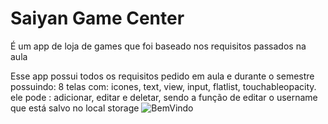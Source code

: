 
<H1>Saiyan Game Center</H1> 

É um app de loja de games que foi baseado nos requisitos passados na aula

Esse app possui todos os requisitos pedido em aula e durante o semestre possuindo: 8 telas com: icones, text, view, input, flatlist, touchableopacity.
ele pode : adicionar, editar e deletar, sendo a função de editar o username que está salvo no local storage 
![BemVindo](https://github.com/GaussKd0/ProjetoFaculdadeReactNative/blob/main/src/assets/logo.png)